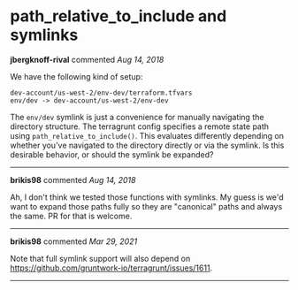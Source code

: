 # path_relative_to_include and symlinks

**jbergknoff-rival** commented *Aug 14, 2018*

We have the following kind of setup:

```
dev-account/us-west-2/env-dev/terraform.tfvars
env/dev -> dev-account/us-west-2/env-dev
```

The `env/dev` symlink is just a convenience for manually navigating the directory structure. The terragrunt config specifies a remote state path using `path_relative_to_include()`. This evaluates differently depending on whether you've navigated to the directory directly or via the symlink. Is this desirable behavior, or should the symlink be expanded?
<br />
***


**brikis98** commented *Aug 14, 2018*

Ah, I don't think we tested those functions with symlinks. My guess is we'd want to expand those paths fully so they are "canonical" paths and always the same. PR for that is welcome.
***

**brikis98** commented *Mar 29, 2021*

Note that full symlink support will also depend on https://github.com/gruntwork-io/terragrunt/issues/1611.
***

